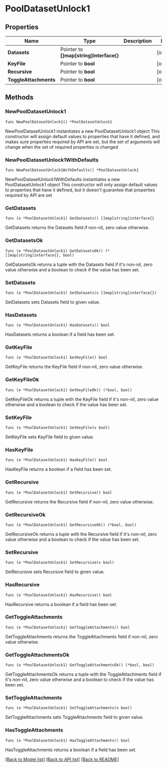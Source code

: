 # PoolDatasetUnlock1

## Properties

Name | Type | Description | Notes
------------ | ------------- | ------------- | -------------
**Datasets** | Pointer to **[]map[string]interface{}** |  | [optional] 
**KeyFile** | Pointer to **bool** |  | [optional] 
**Recursive** | Pointer to **bool** |  | [optional] 
**ToggleAttachments** | Pointer to **bool** |  | [optional] 

## Methods

### NewPoolDatasetUnlock1

`func NewPoolDatasetUnlock1() *PoolDatasetUnlock1`

NewPoolDatasetUnlock1 instantiates a new PoolDatasetUnlock1 object
This constructor will assign default values to properties that have it defined,
and makes sure properties required by API are set, but the set of arguments
will change when the set of required properties is changed

### NewPoolDatasetUnlock1WithDefaults

`func NewPoolDatasetUnlock1WithDefaults() *PoolDatasetUnlock1`

NewPoolDatasetUnlock1WithDefaults instantiates a new PoolDatasetUnlock1 object
This constructor will only assign default values to properties that have it defined,
but it doesn't guarantee that properties required by API are set

### GetDatasets

`func (o *PoolDatasetUnlock1) GetDatasets() []map[string]interface{}`

GetDatasets returns the Datasets field if non-nil, zero value otherwise.

### GetDatasetsOk

`func (o *PoolDatasetUnlock1) GetDatasetsOk() (*[]map[string]interface{}, bool)`

GetDatasetsOk returns a tuple with the Datasets field if it's non-nil, zero value otherwise
and a boolean to check if the value has been set.

### SetDatasets

`func (o *PoolDatasetUnlock1) SetDatasets(v []map[string]interface{})`

SetDatasets sets Datasets field to given value.

### HasDatasets

`func (o *PoolDatasetUnlock1) HasDatasets() bool`

HasDatasets returns a boolean if a field has been set.

### GetKeyFile

`func (o *PoolDatasetUnlock1) GetKeyFile() bool`

GetKeyFile returns the KeyFile field if non-nil, zero value otherwise.

### GetKeyFileOk

`func (o *PoolDatasetUnlock1) GetKeyFileOk() (*bool, bool)`

GetKeyFileOk returns a tuple with the KeyFile field if it's non-nil, zero value otherwise
and a boolean to check if the value has been set.

### SetKeyFile

`func (o *PoolDatasetUnlock1) SetKeyFile(v bool)`

SetKeyFile sets KeyFile field to given value.

### HasKeyFile

`func (o *PoolDatasetUnlock1) HasKeyFile() bool`

HasKeyFile returns a boolean if a field has been set.

### GetRecursive

`func (o *PoolDatasetUnlock1) GetRecursive() bool`

GetRecursive returns the Recursive field if non-nil, zero value otherwise.

### GetRecursiveOk

`func (o *PoolDatasetUnlock1) GetRecursiveOk() (*bool, bool)`

GetRecursiveOk returns a tuple with the Recursive field if it's non-nil, zero value otherwise
and a boolean to check if the value has been set.

### SetRecursive

`func (o *PoolDatasetUnlock1) SetRecursive(v bool)`

SetRecursive sets Recursive field to given value.

### HasRecursive

`func (o *PoolDatasetUnlock1) HasRecursive() bool`

HasRecursive returns a boolean if a field has been set.

### GetToggleAttachments

`func (o *PoolDatasetUnlock1) GetToggleAttachments() bool`

GetToggleAttachments returns the ToggleAttachments field if non-nil, zero value otherwise.

### GetToggleAttachmentsOk

`func (o *PoolDatasetUnlock1) GetToggleAttachmentsOk() (*bool, bool)`

GetToggleAttachmentsOk returns a tuple with the ToggleAttachments field if it's non-nil, zero value otherwise
and a boolean to check if the value has been set.

### SetToggleAttachments

`func (o *PoolDatasetUnlock1) SetToggleAttachments(v bool)`

SetToggleAttachments sets ToggleAttachments field to given value.

### HasToggleAttachments

`func (o *PoolDatasetUnlock1) HasToggleAttachments() bool`

HasToggleAttachments returns a boolean if a field has been set.


[[Back to Model list]](../README.md#documentation-for-models) [[Back to API list]](../README.md#documentation-for-api-endpoints) [[Back to README]](../README.md)


